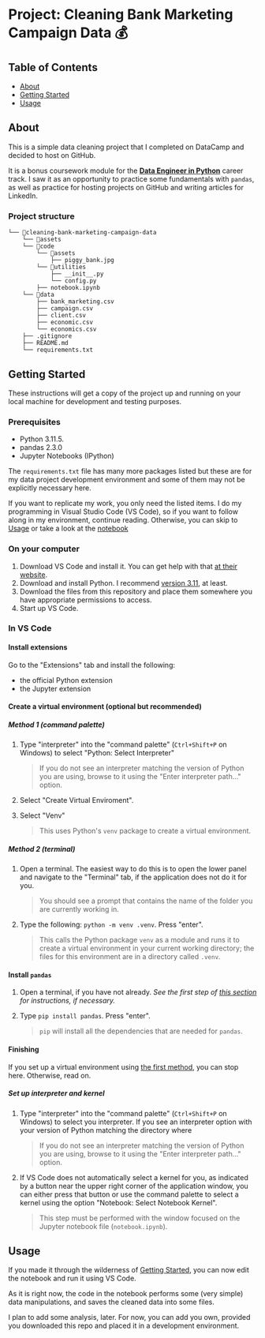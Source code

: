 # Project: Cleaning Bank Marketing Campaign Data 💰

## Table of Contents

- [About](#about)
- [Getting Started](#getting_started)
- [Usage](#usage)

## About <a name = "about"></a>

This is a simple data cleaning project that I completed on DataCamp and decided to host on GitHub.

It is a bonus coursework module for the **[Data Engineer in Python](https://app.datacamp.com/learn/career-tracks/data-engineer-in-python)** career track. I saw it as an opportunity to practice some fundamentals with `pandas`, as well as practice for hosting projects on GitHub and writing articles for LinkedIn.

### Project structure

```
└── 📁cleaning-bank-marketing-campaign-data
    └── 📁assets
    └── 📁code
        └── 📁assets
            ├── piggy_bank.jpg
        └── 📁utilities
            ├── __init__.py
            └── config.py
        ├── notebook.ipynb
    └── 📁data
        ├── bank_marketing.csv
        ├── campaign.csv
        ├── client.csv
        ├── economic.csv
        └── economics.csv
    ├── .gitignore
    ├── README.md
    └── requirements.txt
```

## Getting Started <a name = "getting_started"></a>

These instructions will get a copy of the project up and running on your local machine for development and testing purposes.

### Prerequisites

- Python 3.11.5.
- pandas 2.3.0
- Jupyter Notebooks (IPython)

The `requirements.txt` file has many more packages listed but these are for my data project development environment and some of them may not be explicitly necessary here.

If you want to replicate my work, you only need the listed items. I do my programming in Visual Studio Code (VS Code), so if you want to follow along in my environment, continue reading. Otherwise, you can skip to [Usage](#usage) or take a look at the [notebook](code/notebook.ipynb)

### On your computer

1. Download VS Code and install it. You can get help with that [at their website](https://code.visualstudio.com/download).
2. Download and install Python. I recommend [version 3.11](https://www.python.org/downloads/release/python-3119/), at least.
3. Download the files from this repository and place them somewhere you have appropriate permissions to access.
4. Start up VS Code.

### In VS Code

#### Install extensions

Go to the "Extensions" tab and install the following:
- the official Python extension
- the Jupyter extension

#### Create a virtual environment (optional but recommended)

##### Method 1 (command palette)

1. Type "interpreter" into the "command palette" (`Ctrl+Shift+P` on Windows) to select "Python: Select Interpreter"

    > If you do not see an interpreter matching the version of Python you are using, browse to it using the "Enter interpreter path..." option.

2. Select "Create Virtual Enviroment".
3. Select "Venv"

    > This uses Python's `venv` package to create a virtual environment.

##### Method 2 (terminal)

1. Open a terminal. The easiest way to do this is to open the lower panel and navigate to the "Terminal" tab, if the application does not do it for you.

    > You should see a prompt that contains the name of the folder you are currently working in.

2. Type the following: `python -m venv .venv`. Press "enter".

    > This calls the Python package `venv` as a module and runs it to create a virtual environment in your current working directory; the files for this environment are in a directory called `.venv`.

#### Install `pandas`

1. Open a terminal, if you have not already. *See the first step of [this section](#method-2-terminal) for instructions, if necessary.*
2. Type `pip install pandas`. Press "enter".

   > `pip` will install all the dependencies that are needed for `pandas`.

#### Finishing

If you set up a virtual environment using [the first method](#method-1-command-palette), you can stop here. Otherwise, read on.

##### Set up interpreter and kernel

1. Type "interpreter" into the "command palette" (`Ctrl+Shift+P` on Windows) to select you interpreter. If you see an interpreter option with your version of Python matching the directory where

    > If you do not see an interpreter matching the version of Python you are using, browse to it using the "Enter interpreter path..." option.

2. If VS Code does not automatically select a kernel for you, as indicated by a button near the upper right corner of the application window, you can either press that button or use the command palette to select a kernel using the option "Notebook: Select Notebook Kernel".

    > This step must be performed with the window focused on the Jupyter notebook file (`notebook.ipynb`).

## Usage <a name = "usage"></a>

If you made it through the wilderness of [Getting Started](#getting-started), you can now edit the notebook and run it using VS Code.

As it is right now, the code in the notebook performs some (very simple) data manipulations, and saves the cleaned data into some files.

I plan to add some analysis, later. For now, you can add you own, provided you downloaded this repo and placed it in a development environment.
